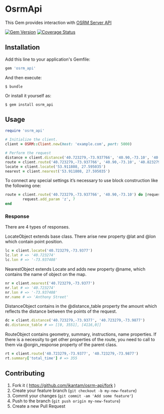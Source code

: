 # OsrmApi

This Gem provides interaction with [OSRM Server API](https://github.com/Project-OSRM/osrm-backend/wiki/Server-api)
 
 [![Gem Version](https://badge.fury.io/rb/osrm_api.svg)](http://badge.fury.io/rb/osrm_api)
 [![Coverage Status](https://coveralls.io/repos/igorpetuh/osrm-api/badge.svg)](https://coveralls.io/r/igorpetuh/osrm-api)

## Installation

Add this line to your application's Gemfile:

```ruby
gem 'osrm_api'
```

And then execute:

    $ bundle

Or install it yourself as:

    $ gem install osrm_api

## Usage

```ruby
require 'osrm_api'

# Initialize the client.
client = OSRM::Client.new(host: 'example.com', port: 5000)

# Perform the request
distance = client.distance('40.723279,-73.937766', '40.90,-73.10', '40.82279,-73.937766')
route = client.route('40.723279,-73.937766', '40.90,-73.10', '40.823279,-73.937766')
locate = client.locate('53.911808, 27.595035')
nearest = client.nearest('53.911808, 27.595035')
```
To connect any special settings it’s necessary to use block construction like the following one:

```ruby
route = client.route('40.723279,-73.937766', '40.90,-73.10') do |request| 
        request.add_param 'z', 7 
end
```
### Response

There are 4 types of responses.

LocateObject extends base class.
There arise new property @lat and @lon which contain point position.
```ruby
lc = client.locate('40.723279,-73.9377')
lc.lat # => '40.723274'
lc.lon # => '-73.937408'
```

NearestObject extends Locate and adds new property @name, which contains the name of object on the map.
```ruby
nr = client.nearest('40.723279,-73.9377')
nr.lat # => '40.723274'
nr.lon # => '-73.937408'
nr.name # => 'Anthony Street'
```

DistanceObject contains in the @distance_table property the amount which reflects the distance between the points of the request.
```ruby
dc = client.distance('40.723279,-73.9377', '40.723279,-73.9877')
dc.distance_table # => [[0, 3551], [4116,0]]
``` 

RouteObject contains geometry, summary, instructions, name properties. If there is a necessity to get other properties of the route, you need to call to them via @orgin_response property of the parent class.
```ruby
rt = client.route('40.723279,-73.9377', '40.723279,-73.9877')
rt.summary['total_time'] # => 355
``` 

## Contributing

1. Fork it ( https://github.com/ikantam/osrm-api/fork )
2. Create your feature branch (`git checkout -b my-new-feature`)
3. Commit your changes (`git commit -am 'Add some feature'`)
4. Push to the branch (`git push origin my-new-feature`)
5. Create a new Pull Request
